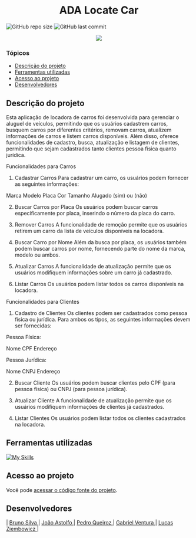 # <h1 align="center"> ADA Locate Car </h1>
![GitHub repo size](https://img.shields.io/github/repo-size/jpastolfo/ADA-Locate-Car?style=plastic)
![GitHub last commit](https://img.shields.io/github/last-commit/jpastolfo/ADA-Locate-Car?style=plastic)

<p align="center">
   <img src="http://img.shields.io/static/v1?label=STATUS&message=EM%20DESENVOLVIMENTO&color=RED&style=for-the-badge" #vitrinedev/>
</p>

### Tópicos 

- [Descrição do projeto](#descrição-do-projeto)
- [Ferramentas utilizadas](#ferramentas-utilizadas)
- [Acesso ao projeto](#acesso-ao-projeto)
- [Desenvolvedores](#desenvolvedores)

## Descrição do projeto 

<p align="justify">

Esta aplicação de locadora de carros foi desenvolvida para gerenciar o aluguel de veículos, permitindo que os usuários cadastrem carros, busquem carros por diferentes critérios, removam carros, atualizem informações de carros e listem carros disponíveis. Além disso, oferece funcionalidades de cadastro, busca, atualização e listagem de clientes, permitindo que sejam cadastrados tanto clientes pessoa física quanto jurídica.

Funcionalidades para Carros

1. Cadastrar Carros
Para cadastrar um carro, os usuários podem fornecer as seguintes informações:

Marca
Modelo
Placa
Cor
Tamanho
Alugado (sim) ou (não)

2. Buscar Carros por Placa
Os usuários podem buscar carros especificamente por placa, inserindo o número da placa do carro.

3. Remover Carros
A funcionalidade de remoção permite que os usuários retirem um carro da lista de veículos disponíveis na locadora.

4. Buscar Carro por Nome
Além da busca por placa, os usuários também podem buscar carros por nome, fornecendo parte do nome da marca, modelo ou ambos.

5. Atualizar Carros
A funcionalidade de atualização permite que os usuários modifiquem informações sobre um carro já cadastrado. 

6. Listar Carros
Os usuários podem listar todos os carros disponíveis na locadora. 

Funcionalidades para Clientes
1. Cadastro de Clientes
Os clientes podem ser cadastrados como pessoa física ou jurídica. Para ambos os tipos, as seguintes informações devem ser fornecidas:

Pessoa Física:

Nome
CPF
Endereço


Pessoa Jurídica:

Nome
CNPJ
Endereço

2. Buscar Cliente
Os usuários podem buscar clientes pelo CPF (para pessoa física) ou CNPJ (para pessoa jurídica). 

3. Atualizar Cliente
A funcionalidade de atualização permite que os usuários modifiquem informações de clientes já cadastrados.

4. Listar Clientes
Os usuários podem listar todos os clientes cadastrados na locadora.
 
## Ferramentas utilizadas
[![My Skills](https://skillicons.dev/icons?i=java)](https://skillicons.dev)

## Acesso ao projeto

Você pode [acessar o código fonte do projeto](https://github.com/jpastolfo/ADA-Locate-Car).

## Desenvolvedores
| <a href="https://github.com/BrunoSDMDev"> Bruno Silva </a> |
<a href="https://github.com/jpastolfo"> João Astolfo </a> |
<a href="https://github.com/PedroQueiroz1"> Pedro Queiroz </a> |
<a href="https://github.com/gventura10"> Gabriel Ventura </a> |
<a href="https://github.com/Lucasziem"> Lucas Ziembowicz </a> |